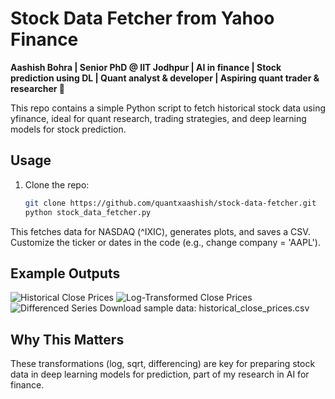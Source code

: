 # Stock Data Fetcher from Yahoo Finance

**Aashish Bohra | Senior PhD @ IIT Jodhpur | AI in finance | Stock prediction using DL | Quant analyst & developer | Aspiring quant trader & researcher 🚀**

This repo contains a simple Python script to fetch historical stock data using yfinance, ideal for quant research, trading strategies, and deep learning models for stock prediction.

## Usage
1. Clone the repo:
   ```bash
   git clone https://github.com/quantxaashish/stock-data-fetcher.git
   python stock_data_fetcher.py


This fetches data for NASDAQ (^IXIC), generates plots, and saves a CSV.
Customize the ticker or dates in the code (e.g., change company = 'AAPL').

## Example Outputs
<img src="close_prices_plot.png" alt="Historical Close Prices">
<img src="log_transformed_plot.png" alt="Log-Transformed Close Prices">
<img src="differenced_series_plot.png" alt="Differenced Series">
Download sample data: historical_close_prices.csv

## Why This Matters
These transformations (log, sqrt, differencing) are key for preparing stock data in deep learning models for prediction, part of my research in AI for finance.
